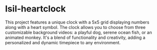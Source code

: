 # Isil-heartclock
This project features a unique clock with a 5x5 grid displaying numbers along with a heart symbol. The clock allows you to choose from three customizable background videos: a playful dog, serene ocean fish, or an animated monkey. It's a blend of functionality and creativity, adding a personalized and dynamic timepiece to any environment.
